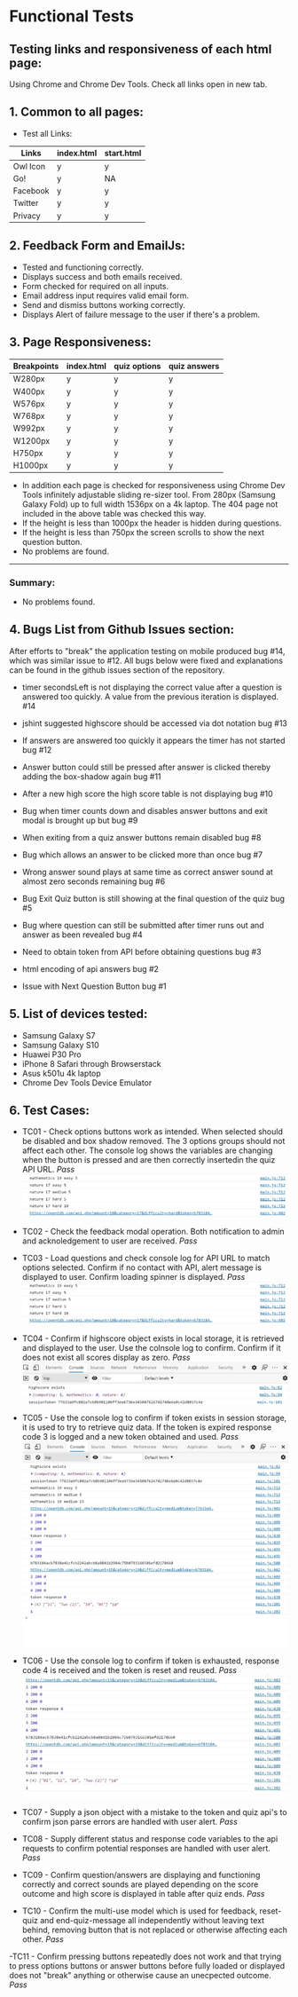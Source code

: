 # Functional Tests

## Testing links and responsiveness of each html page:
Using Chrome and Chrome Dev Tools. Check all links open in new tab.

## 1. Common to all pages:

- Test all Links:

Links | index.html | start.html
--- | --- | ---
Owl Icon | y | y
Go! | y | NA
Facebook | y | y
Twitter | y | y
Privacy | y | y


## 2. Feedback Form and EmailJs:

- Tested and functioning correctly.
- Displays success and both emails received. 
- Form checked for required on all inputs. 
- Email address input requires valid email form. 
- Send and dismiss buttons working correctly.
- Displays Alert of failure message to the user if there's a problem.


## 3. Page Responsiveness:

Breakpoints | index.html | quiz options | quiz answers
--- | --- | --- | ---
W280px | y | y | y
W400px | y | y | y
W576px | y | y | y
W768px | y | y | y
W992px | y | y | y
W1200px | y | y | y
H750px | y | y | y
H1000px | y | y | y


- In addition each page is checked for responsiveness using Chrome Dev Tools infinitely	adjustable 
sliding re-sizer tool. From 280px (Samsung Galaxy Fold) up to full width	1536px on a 4k laptop.
The 404 page not included in the above table was checked this way.
- If the height is less than 1000px the header is hidden during questions.
- If the height is less than 750px the screen scrolls to show the next question button.
- No problems are found.

---
### __Summary:__

- No problems found.


## 4. Bugs List from Github Issues section:

After efforts to "break" the application testing on mobile produced bug #14, which was similar issue
to #12. All bugs below were fixed and explanations can be found in the github issues section of the
repository.

- timer secondsLeft is not displaying the correct value after a question is answered too quickly. A
value from the previous iteration is displayed. #14

- jshint suggested highscore should be accessed via dot notation bug #13

- If answers are answered too quickly it appears the timer has not started bug #12

- Answer button could still be pressed after answer is clicked thereby adding the box-shadow again
bug #11

- After a new high score the high score table is not displaying bug #10 

- Bug when timer counts down and disables answer buttons and exit modal is brought up but 
bug #9 

- When exiting from a quiz answer buttons remain disabled bug #8 

- Bug which allows an answer to be clicked more than once bug #7 

- Wrong answer sound plays at same time as correct answer sound at almost zero seconds remaining 
bug #6 

- Bug Exit Quiz button is still showing at the final question of the quiz bug #5

- Bug where question can still be submitted after timer runs out and answer  as been revealed bug #4 

- Need to obtain token from API before obtaining questions bug #3 

- html encoding of api answers bug #2 

- Issue with Next Question Button bug #1 

## 5. List of devices tested:
- Samsung Galaxy S7
- Samsung Galaxy S10
- Huawei P30 Pro
- iPhone 8 Safari through Browserstack
- Asus k501u 4k laptop
- Chrome Dev Tools Device Emulator

## 6. Test Cases:
- TC01 - Check options buttons work as intended. When selected should be disabled and box shadow removed.
The 3 options groups should not affect each other. The console log shows the variables are changing when
the button is pressed and are then correctly insertedin the quiz API URL. _Pass_
![options-buttons-log](./images-for-readme/options-buttons-log.jpg)

- TC02 - Check the feedback modal operation. Both notification to admin and acknoledgement to user are 
received.  _Pass_

- TC03 - Load questions and check console log for API URL to match options selected. Confirm if
no contact with API, alert message is displayed to user. Confirm loading spinner is displayed. _Pass_
![api-url-log](./images-for-readme/options-buttons-log.jpg)

- TC04 - Confirm if highscore object exists in local storage, it is retrieved and displayed to the user.
Use the colnsole log to confirm. Confirm if it does not exist all scores display as zero. _Pass_
![highscore-exists](./images-for-readme/highscore-exists.jpg)

- TC05 - Use the console log to confirm if token exists in session storage, it is used to try to 
retrieve quiz data. If the token is expired response code 3 is logged and a new token obtained and
 used. _Pass_
![token-not-found](./images-for-readme/token-not-found.jpg)

- TC06 - Use the console log to confirm if token is exhausted, response code 4 is received and the token
is reset and reused. _Pass_
![token-reset](./images-for-readme/token-reset.jpg)

- TC07 - Supply a json object with a mistake to the token and quiz api's to confirm json parse errors
are handled with user alert. _Pass_

- TC08 - Supply different status and response code variables to the api requests to confirm potential 
responses are handled with user alert. _Pass_

- TC09 - Confirm question/answers are displaying and functioning correctly and correct sounds are played
depending on the score outcome and high score is displayed in table after quiz ends. _Pass_

- TC10 - Confirm the multi-use model which is used for feedback, reset-quiz and end-quiz-message all
independently without leaving text behind, removing button that is not replaced or otherwise affecting
 each other. _Pass_

 -TC11 - Confirm pressing buttons repeatedly does not work and that trying to press options buttons 
 or answer buttons before fully loaded or displayed does not "break" anything or otherwise cause an 
 unecpected outcome. _Pass_

